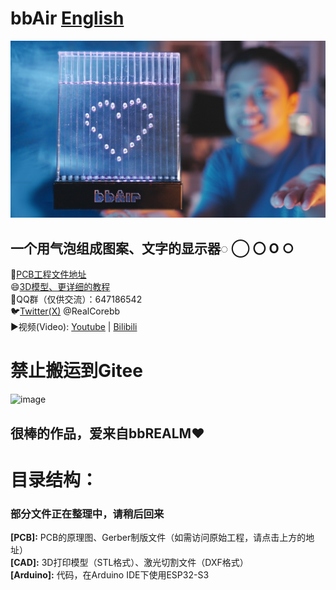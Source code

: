 # bbAir [English](https://github.com/RealCorebb/bbAir/blob/main/README_EN.md "English")  
![image](https://github.com/RealCorebb/bbAir/blob/main/IMG/Cover_Final.jpg?raw=true)
## 一个用气泡组成图案、文字的显示器◌ ◯ 〇  O ○ 

🔗[PCB工程文件地址](https://oshwhub.com/corebb/bbair_5v "PCB工程文件地址")  
😄[3D模型、更详细的教程](https://afdian.net/a/kuruibb "3D模型、更详细的教程")  
🐧QQ群（仅供交流）：647186542  
🐦[Twitter(X)](https://twitter.com/RealCorebb "@RealCorebb") @RealCorebb  
▶️视频(Video): [Youtube](https://youtu.be/Ths1KAzwM9w "Youtube")  |  [ Bilibili](https://www.bilibili.com/video/BV1og4y1Z7bx/ " Bilibili")  
# 禁止搬运到Gitee  
![image](https://github.com/RealCorebb/bbAir/blob/main/IMG/poster.png?raw=true)  

## 很棒的作品，爱来自bbREALM♥

# 目录结构：
### 部分文件正在整理中，请稍后回来
**[PCB]:** PCB的原理图、Gerber制版文件（如需访问原始工程，请点击上方的地址）  
**[CAD]:** 3D打印模型（STL格式）、激光切割文件（DXF格式）  
**[Arduino]:** 代码，在Arduino IDE下使用ESP32-S3  
